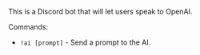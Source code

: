 This is a Discord bot that will let users speak to OpenAI.

Commands:

* `!ai [prompt]` - Send a prompt to the AI.
